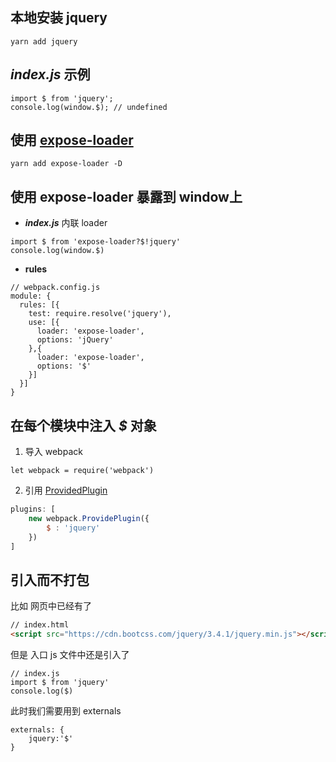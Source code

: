 ## 本地安装 jquery
```
yarn add jquery
```

##  ___index.js___ 示例
```
import $ from 'jquery';
console.log(window.$); // undefined
```
## 使用 [expose-loader](https://webpack.js.org/loaders/expose-loader/ "expose-loader")
```
yarn add expose-loader -D
```

## 使用 expose-loader 暴露到 window上
+ ___index.js___ 内联 loader
```
import $ from 'expose-loader?$!jquery'
console.log(window.$)
```

+ **rules**
```
// webpack.config.js
module: {
  rules: [{
    test: require.resolve('jquery'),
    use: [{
      loader: 'expose-loader',
      options: 'jQuery'
    },{
      loader: 'expose-loader',
      options: '$'
    }]
  }]
}
```
## 在每个模块中注入  _$_  对象
1. 导入 webpack
```
let webpack = require('webpack')
```

2. 引用 [ProvidedPlugin](https://webpack.js.org/plugins/provide-plugin/ "ProvidedPlugin")
```javascript
plugins: [
	new webpack.ProvidePlugin({
		$ : 'jquery'
	})
]
```

## 引入而不打包
比如 网页中已经有了
```html
// index.html
<script src="https://cdn.bootcss.com/jquery/3.4.1/jquery.min.js"></script>
```

但是 入口 js 文件中还是引入了
```
// index.js
import $ from 'jquery'
console.log($)
```

此时我们需要用到 externals
```
externals: {
	jquery:'$'
}
```